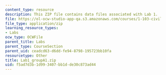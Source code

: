 ```yaml
---
content_type: resource
description: This ZIP file contains data files associated with Lab 1.
file: https://ol-ocw-studio-app-qa.s3.amazonaws.com/courses/1-103-civil-engineering-materials-laboratory-spring-2004/f5ad7d3b1d993407bb1dde30c873ad44_Lab1_groupA1.zip
file_type: application/zip
learning_resource_types:
- Labs
ocw_type: OCWFile
parent_title: Labs
parent_type: CourseSection
parent_uid: ceadcd63-d6dd-fe94-8798-195723bb10fa
resourcetype: Other
title: Lab1_groupA1.zip
uid: f5ad7d3b-1d99-3407-bb1d-de30c873ad44
---
```

